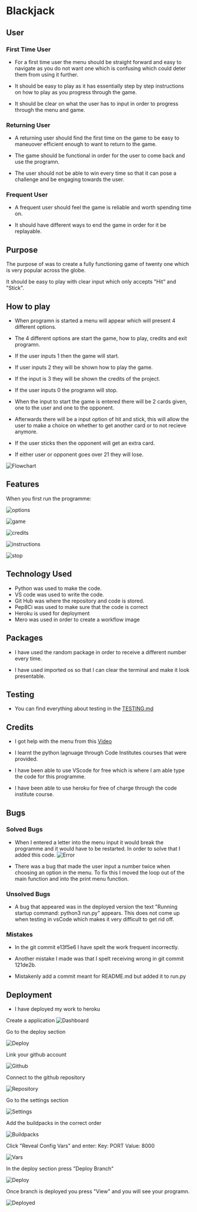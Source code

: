 # Blackjack

## User

### First Time User

- For a first time user the menu should be straight forward and easy to
 navigate as you do not want one which is confusing which could deter them
from using it further.

- It should be easy to play as it has essentially step by step instructions on
 how to play as you progress through the game.

 - It should be clear on what the user has to input in order to progress
 through the menu and game.

### Returning User

- A returning user should find the first time on the game to be easy to
 maneuover efficient enough to want to return to the game.

- The game should be functional in order for the user to come back and use
the programn.

- The user should not be able to win every time so that it can pose a
challenge and be engaging towards the user.

### Frequent User

- A frequent user should feel the game is reliable and worth spending time on.

- It should have different ways to end the game in order for it be replayable.

## Purpose

The purpose of was to create a fully functioning game of twenty one which
 is very popular across the globe.

It should be easy to play with clear input which only accepts
 "Hit" and "Stick".

## How to play

- When programn is started a menu will appear which will present 4 
 different options.

- The 4 different options are start the game, how to play, credits and
 exit programn.

- If the user inputs 1 then the game will start.

- If user inputs 2 they will be shown how to play the game.

- If the input is 3 they will be shown the credits of the project.

- If the user inputs 0 the programn will stop.

- When the input to start the game is entered there will be 2 cards given,
 one to the user and one to the opponent.

- Afterwards there will be a input option of hit and stick, this will allow
 the user to make a choice on whether to get another card or to
  not recieve anymore.

- If the user sticks then the opponent will get an extra card.

- If either user or opponent goes over 21 they will lose.

![Flowchart](documentation/flowchart.png)

## Features

When you first run the programme:

![options](documentation/options.png)

![game](documentation/play_one.png)

![credits](documentation/credits.png)

![instructions](documentation/how_to_play.png)

![stop](documentation/stop_programme.png)

## Technology Used

- Python was used to make the code.
- VS code was used to write the code.
- Git Hub was where the repository and code is stored.
- Pep8Ci was used to make sure that the code is correct
- Heroku is used for deployment
- Mero was used in order to create a workflow image

## Packages

- I have used the random package in order to receive a different number every
time.

- I have used imported os so that I can clear the terminal and make it look
presentable.

## Testing

- You can find everything about testing in the [TESTING.md](TESTING.md)

## Credits

- I got help with the menu from this 
[Video](https://www.youtube.com/watch?v=63nw00JqHo0)

- I learnt the python lagnuage through Code Institutes courses that were
provided.

- I have been able to use VScode for free which is where I am able type the
code for this programme.

- I have been able to use heroku for free of charge through the code institute
course.

## Bugs

### Solved Bugs

- When I entered a letter into the menu input it would break the programme
 and it would have to be restarted.
In order to solve that I added this code.
![Error](documentation/valueError.png)

- There was a bug that made the user input a number twice when choosing an
option in the menu. To fix this I moved the loop out of the main function
and into the print menu function.

### Unsolved Bugs

- A bug that appeared was in the deployed version the text "Running startup
command: python3 run.py" appears. This does not come up when testing in vsCode
which makes it very difficult to get rid off.

### Mistakes

- In the git commit e13f5e6 I have spelt the work frequent incorrectly.

- Another mistake I made was that I spelt receiving wrong in git
 commit 121de2b.

- Mistakenly add a commit meant for README.md but added it to run.py

## Deployment

- I have deployed my work to heroku

 Create a application
 ![Dashboard](documentation/heroku_dashboard.png)

 Go to the deploy section

 ![Deploy](documentation/deploy_section.png)

 Link your github account

 ![Github](documentation/link_github.png)

 Connect to the github repository

 ![Repository](documentation/connect_github.png)

Go to the settings section

![Settings](documentation/deploy_section.png)

Add the buildpacks in the correct order

![Buildpacks](documentation/buildpacks.png)

Click "Reveal Config Vars" and enter:
Key: PORT Value: 8000

![Vars](documentation/config_vars.png)

In the deploy section press "Deploy Branch"

![Deploy](documentation/manual_deploy.png)

Once branch is deployed you press "View" and you will see your programn.

![Deployed](documentation/successfully_deployed.png)
